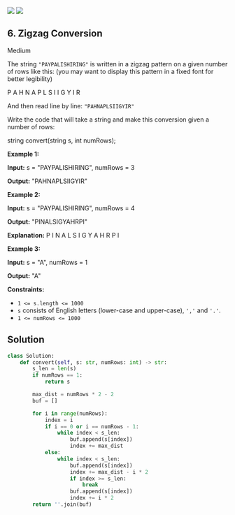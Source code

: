 [![](https://img.shields.io/github/stars/LeetCode-in-Python/LeetCode-in-Python?label=Stars&style=flat-square)](https://github.com/LeetCode-in-Python/LeetCode-in-Python)
[![](https://img.shields.io/github/forks/LeetCode-in-Python/LeetCode-in-Python?label=Fork%20me%20on%20GitHub%20&style=flat-square)](https://github.com/LeetCode-in-Python/LeetCode-in-Python/fork)

## 6\. Zigzag Conversion

Medium

The string `"PAYPALISHIRING"` is written in a zigzag pattern on a given number of rows like this: (you may want to display this pattern in a fixed font for better legibility)

P A H N A P L S I I G Y I R 

And then read line by line: `"PAHNAPLSIIGYIR"`

Write the code that will take a string and make this conversion given a number of rows:

string convert(string s, int numRows); 

**Example 1:**

**Input:** s = "PAYPALISHIRING", numRows = 3

**Output:** "PAHNAPLSIIGYIR" 

**Example 2:**

**Input:** s = "PAYPALISHIRING", numRows = 4

**Output:** "PINALSIGYAHRPI"

**Explanation:** P I N A L S I G Y A H R P I 

**Example 3:**

**Input:** s = "A", numRows = 1

**Output:** "A" 

**Constraints:**

*   `1 <= s.length <= 1000`
*   `s` consists of English letters (lower-case and upper-case), `','` and `'.'`.
*   `1 <= numRows <= 1000`

## Solution

```python
class Solution:
    def convert(self, s: str, numRows: int) -> str:
        s_len = len(s)
        if numRows == 1:
            return s

        max_dist = numRows * 2 - 2
        buf = []

        for i in range(numRows):
            index = i
            if i == 0 or i == numRows - 1:
                while index < s_len:
                    buf.append(s[index])
                    index += max_dist
            else:
                while index < s_len:
                    buf.append(s[index])
                    index += max_dist - i * 2
                    if index >= s_len:
                        break
                    buf.append(s[index])
                    index += i * 2
        return ''.join(buf)
```
